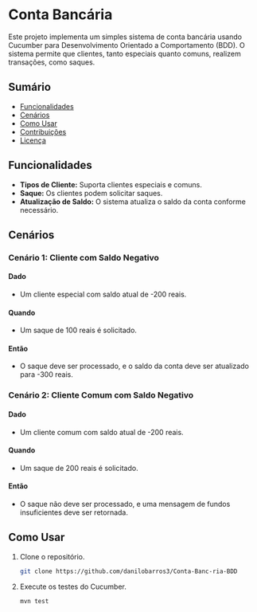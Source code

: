# Conta Bancária 

Este projeto implementa um simples sistema de conta bancária usando Cucumber para Desenvolvimento Orientado a Comportamento (BDD). O sistema permite que clientes, tanto especiais quanto comuns, realizem transações, como saques.

## Sumário

- [Funcionalidades](#funcionalidades)
- [Cenários](#cenários)
- [Como Usar](#como-usar)
- [Contribuições](#contribuições)
- [Licença](#licença)

## Funcionalidades

- **Tipos de Cliente:** Suporta clientes especiais e comuns.
- **Saque:** Os clientes podem solicitar saques.
- **Atualização de Saldo:** O sistema atualiza o saldo da conta conforme necessário.

## Cenários

### Cenário 1: Cliente com Saldo Negativo

#### Dado
- Um cliente especial com saldo atual de -200 reais.

#### Quando
- Um saque de 100 reais é solicitado.

#### Então
- O saque deve ser processado, e o saldo da conta deve ser atualizado para -300 reais.

### Cenário 2: Cliente Comum com Saldo Negativo

#### Dado
- Um cliente comum com saldo atual de -200 reais.

#### Quando
- Um saque de 200 reais é solicitado.

#### Então
- O saque não deve ser processado, e uma mensagem de fundos insuficientes deve ser retornada.

## Como Usar

1. Clone o repositório.
    ```bash
    git clone https://github.com/danilobarros3/Conta-Banc-ria-BDD
    ```

2. Execute os testes do Cucumber.
    ```bash
    mvn test
    ```


